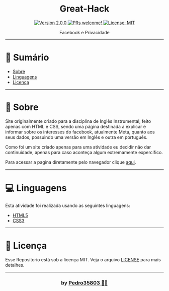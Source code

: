 # <h1 align="center">Great-Hack</h1>

<div align="center">
  <a href="https://github.com/Pedro35803/Site-Sobre-GMT">
    <img src="https://img.shields.io/badge/version-2.0.0-blue.svg?cacheSeconds=2592000" alt="Version 2.0.0"/>
    <img src="https://img.shields.io/static/v1?label=PRs&message=welcome&color=7159c1&labelColor=000000" alt="PRs welcome!"/>
  </a>
  
  <a href="https://github.com/Pedro35803/Great-Hack/blob/main/LICENSE">
    <img alt="License: MIT" src="https://img.shields.io/badge/License-MIT-yellow.svg" target="_blank"/>
  </a>
</div>

<p align="center">Facebook e Privacidade</p>

---
# 📌 Sumário
* [Sobre](#Sobre)
* [Linguagens](#linguagens)
* [Licença](#Licença)

---
<a id="Sobre"></a>
# 🔖 Sobre
<p>
 Site originalmente criado para a disciplina de Inglês Instrumental, feito apenas com HTML e CSS, sendo uma página destinada a explicar e informar sobre os interesses do facebook, atualmente Meta, quanto aos seus dados, possuindo uma versão em Inglês e outra em português.
</p>
<p>
   Como foi um site criado apenas para uma atividade eu decidir não dar continuidade, apenas para caso aconteça algum extremamente expercifico.
</p>
<p>
  Para acessar a pagina diretamente pelo navegador clique <a href="https://pedro35803.github.io/Great-Hack/index.html" target="_blank">aqui</a>.
</p>

---
<a id="linguagens"></a>
# 💻 Linguagens
Esta atividade foi realizada usando as seguintes linguagens:

* [HTML5](https://developer.mozilla.org/pt-BR/docs/Web/HTML)
* [CSS3](https://developer.mozilla.org/pt-BR/docs/Web/CSS)
<!--* [JavaScript](https://www.javascript.com/)-->

---
<a id="Licença"></a>
# 📕 Licença

Esse Repositorio está sob a licença MIT. Veja o arquivo [LICENSE](https://github.com/Pedro35803/Great-Hack/blob/main/LICENSE) para mais detalhes.

---
### <h3 align="center"> by [Pedro35803 👨‍💻](https://github.com/Pedro35803) </h3>
